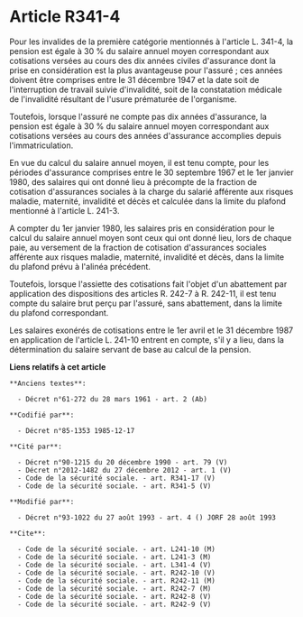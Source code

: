 # Article R341-4

Pour les invalides de la première catégorie mentionnés à l'article L. 341-4, la pension est égale à 30 % du salaire annuel
moyen correspondant aux cotisations versées au cours des dix années civiles d'assurance dont la prise en considération est la
plus avantageuse pour l'assuré ; ces années doivent être comprises entre le 31 décembre 1947 et la date soit de
l'interruption de travail suivie d'invalidité, soit de la constatation médicale de l'invalidité résultant de l'usure
prématurée de l'organisme.

Toutefois, lorsque l'assuré ne compte pas dix années d'assurance, la pension est égale à 30 % du salaire annuel moyen
correspondant aux cotisations versées au cours des années d'assurance accomplies depuis l'immatriculation.

En vue du calcul du salaire annuel moyen, il est tenu compte, pour les périodes d'assurance comprises entre le 30 septembre
1967 et le 1er janvier 1980, des salaires qui ont donné lieu à précompte de la fraction de cotisation d'assurances sociales à
la charge du salarié afférente aux risques maladie, maternité, invalidité et décès et calculée dans la limite du plafond
mentionné à l'article L. 241-3.

A compter du 1er janvier 1980, les salaires pris en considération pour le calcul du salaire annuel moyen sont ceux qui ont
donné lieu, lors de chaque paie, au versement de la fraction de cotisation d'assurances sociales afférente aux risques
maladie, maternité, invalidité et décès, dans la limite du plafond prévu à l'alinéa précédent.

Toutefois, lorsque l'assiette des cotisations fait l'objet d'un abattement par application des dispositions des articles R.
242-7 à R. 242-11, il est tenu compte du salaire brut perçu par l'assuré, sans abattement, dans la limite du plafond
correspondant.

Les salaires exonérés de cotisations entre le 1er avril et le 31 décembre 1987 en application de l'article L. 241-10 entrent
en compte, s'il y a lieu, dans la détermination du salaire servant de base au calcul de la pension.

**Liens relatifs à cet article**

	**Anciens textes**:

	  - Décret n°61-272 du 28 mars 1961 - art. 2 (Ab)

	**Codifié par**:

	  - Décret n°85-1353 1985-12-17

	**Cité par**:

	  - Décret n°90-1215 du 20 décembre 1990 - art. 79 (V)
	  - Décret n°2012-1482 du 27 décembre 2012 - art. 1 (V)
	  - Code de la sécurité sociale. - art. R341-17 (V)
	  - Code de la sécurité sociale. - art. R341-5 (V)

	**Modifié par**:

	  - Décret n°93-1022 du 27 août 1993 - art. 4 () JORF 28 août 1993

	**Cite**:

	  - Code de la sécurité sociale. - art. L241-10 (M)
	  - Code de la sécurité sociale. - art. L241-3 (M)
	  - Code de la sécurité sociale. - art. L341-4 (V)
	  - Code de la sécurité sociale. - art. R242-10 (V)
	  - Code de la sécurité sociale. - art. R242-11 (M)
	  - Code de la sécurité sociale. - art. R242-7 (M)
	  - Code de la sécurité sociale. - art. R242-8 (V)
	  - Code de la sécurité sociale. - art. R242-9 (V)
